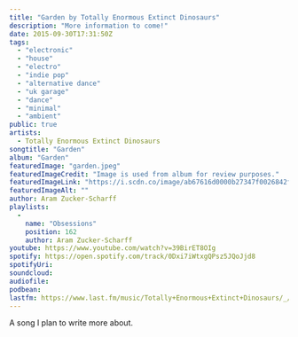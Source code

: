 ```yaml
---
title: "Garden by Totally Enormous Extinct Dinosaurs"
description: "More information to come!"
date: 2015-09-30T17:31:50Z
tags:
  - "electronic"
  - "house"
  - "electro"
  - "indie pop"
  - "alternative dance"
  - "uk garage"
  - "dance"
  - "minimal"
  - "ambient"
public: true
artists:
  - Totally Enormous Extinct Dinosaurs
songtitle: "Garden"
album: "Garden"
featuredImage: "garden.jpeg"
featuredImageCredit: "Image is used from album for review purposes."
featuredImageLink: "https://i.scdn.co/image/ab67616d0000b27347f0026842ff14501b476008"
featuredImageAlt: ""
author: Aram Zucker-Scharff
playlists:
  -
    name: "Obsessions"
    position: 162
    author: Aram Zucker-Scharff
youtube: https://www.youtube.com/watch?v=39BirET8OIg
spotify: https://open.spotify.com/track/0Dxi7iWtxgQPsz5JQoJjd8
spotifyUri: 
soundcloud:
audiofile:
podbean:
lastfm: https://www.last.fm/music/Totally+Enormous+Extinct+Dinosaurs/_/Garden
---
```


A song I plan to write more about.
		